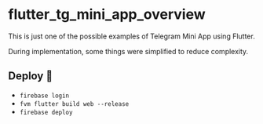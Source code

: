 # flutter_tg_mini_app_overview

This is just one of the possible examples of Telegram Mini App using Flutter.

During implementation, some things were simplified to reduce complexity.

## Deploy 🚀

* `firebase login`
* `fvm flutter build web --release`
* `firebase deploy`
